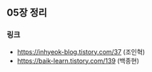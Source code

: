 ## 05장 정리

### 링크
- https://inhyeok-blog.tistory.com/37 (조인혁)
- https://baik-learn.tistory.com/139 (백종현)
